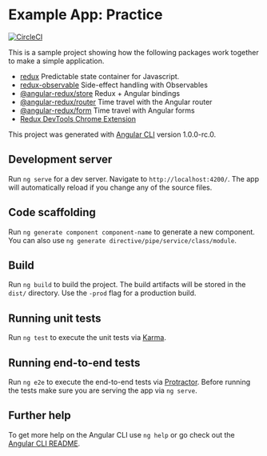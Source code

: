 # Example App: Practice

[![CircleCI](https://circleci.com/gh/angular-redux/example-app.svg?style=svg)](https://circleci.com/gh/angular-redux/example-app)

This is a sample project showing how the following packages work together to make a simple
application.

* [redux](https://github.com/reactjs/redux) Predictable state container for Javascript.
* [redux-observable](https://github.com/redux-observable/redux-observable) Side-effect handling with Observables
* [@angular-redux/store](https://github.com/angular-redux/store) Redux + Angular bindings
* [@angular-redux/router](https://github.com/angular-redux/router) Time travel with the Angular router
* [@angular-redux/form](https://github.com/angular-redux/form) Time travel with Angular forms
* [Redux DevTools Chrome Extension](https://github.com/zalmoxisus/redux-devtools-extension)

This project was generated with [Angular CLI](https://github.com/angular/angular-cli) version 1.0.0-rc.0.

## Development server
Run `ng serve` for a dev server. Navigate to `http://localhost:4200/`. The app will automatically reload if you change any of the source files.

## Code scaffolding

Run `ng generate component component-name` to generate a new component. You can also use `ng generate directive/pipe/service/class/module`.

## Build

Run `ng build` to build the project. The build artifacts will be stored in the `dist/` directory. Use the `-prod` flag for a production build.

## Running unit tests

Run `ng test` to execute the unit tests via [Karma](https://karma-runner.github.io).

## Running end-to-end tests

Run `ng e2e` to execute the end-to-end tests via [Protractor](http://www.protractortest.org/).
Before running the tests make sure you are serving the app via `ng serve`.

## Further help

To get more help on the Angular CLI use `ng help` or go check out the [Angular CLI README](https://github.com/angular/angular-cli/blob/master/README.md).
